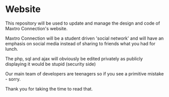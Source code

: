 # Website
This repository will be used to update and manage the design and code of Maxtro Connection's website.

Maxtro Connection will be a student driven 'social network' and will have an emphasis on social media instead of sharing to friends what you had for lunch.

The php, sql and ajax will obviously be edited privately as publicly displaying it would be stupid (security side)

Our main team of developers are teenagers so if you see a primitive mistake - sorry.

Thank you for taking the time to read that.
